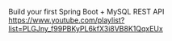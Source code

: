 Build your first Spring Boot + MySQL REST API
https://www.youtube.com/playlist?list=PLGJny_f99PBKyPL6kfX3i8VB8K1QqxEUx